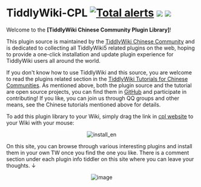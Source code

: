 # TiddlyWiki-CPL [![Total alerts](https://img.shields.io/lgtm/alerts/g/tiddly-gittly/TiddlyWiki-CPL.svg?logo=lgtm&logoWidth=18)](https://lgtm.com/projects/g/tiddly-gittly/TiddlyWiki-CPL/alerts/) [![](https://github.com/tiddly-gittly/TiddlyWiki-CPL/actions/workflows/gh-pages.yml/badge.svg)](https://github.com/tiddly-gittly/TiddlyWiki-CPL/actions/workflows/gh-pages.yml) [![](https://img.shields.io/badge/Join-Us-blue)](https://tw-cn.netlify.app/)

Welcome to the **[TiddlyWiki Chinese Community Plugin Library]**!

This plugin source is maintained by the [TiddlyWiki Chinese Community](https://github.com/tiddly-gittly) and is dedicated to collecting all TiddlyWiki5 related plugins on the web, hoping to provide a one-click installation and update plugin experience for TiddlyWiki users all around the world.

If you don't know how to use TiddlyWiki and this source, you are welcome to read the plugins related section in the [TiddlyWiki Tutorials for Chinese Communities](https://tw-cn.netlify.app). As mentioned above, both the plugin source and the tutorial are open source projects, you can find them in [GitHub](https://github.com/tiddly-gittly) and participate in contributing! If you like, you can join us through QQ groups and other means, see the Chinese tutorials mentioned above for details.

To add this plugin library to your Wiki, simply drag the link in [cpl website](https://tw-cpl.netlify.app/#Welcome:Welcome) to your Wiki with your mouse:

<center>

![install_en](https://user-images.githubusercontent.com/16955102/157163687-9f985b58-9027-4f8c-96f9-38869b2ad751.gif)

</center>

On this site, you can browse through various interesting plugins and install them in your own TW once you find the one you like. There is a comment section under each plugin info tiddler on this site where you can leave your thoughts. ↓

<center>

![image](https://user-images.githubusercontent.com/16955102/157163710-3da56081-4b1a-4a50-83eb-0eb3e037bdf9.png)

</center>
